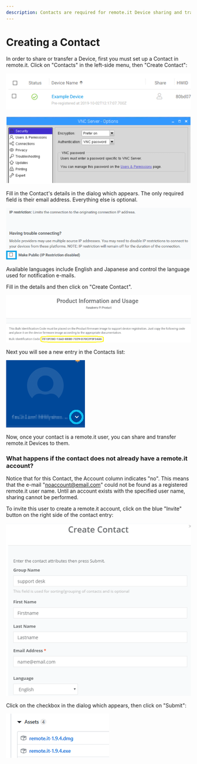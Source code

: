 ```yaml
---
description: Contacts are required for remote.it Device sharing and transfer.
---
```


# Creating a Contact

In order to share or transfer a Device, first you must set up a Contact in remote.it. Click on "Contacts" in the left-side menu, then "Create Contact":

![](../../.gitbook/assets/image%20%28379%29.png)

![](../../.gitbook/assets/image%20%28442%29.png)

Fill in the Contact's details in the dialog which appears.  The only required field is their email address. Everything else is optional.

![](../../.gitbook/assets/image%20%28124%29.png)

Available languages include English and Japanese and control the language used for notification e-mails.

Fill in the details and then click on "Create Contact".  

![](../../.gitbook/assets/image%20%28242%29.png)

Next you will see a new entry in the Contacts list:

![](../../.gitbook/assets/image%20%28107%29.png)

Now, once your contact is a remote.it user, you can share and transfer remote.it Devices to them.

### What happens if the contact does not already have a remote.it account?

Notice that for this Contact, the Account column indicates "no".  This means that the e-mail "noaccount@email.com" could not be found as a registered remote.it user name.  Until an account exists with the specified user name, sharing cannot be performed.

To invite this user to create a remote.it account, click on the blue "Invite" button on the right side of the contact entry:

![](../../.gitbook/assets/image%20%2888%29.png)

Click on the checkbox in the dialog which appears, then click on "Submit":

![](../../.gitbook/assets/image%20%2822%29.png)

